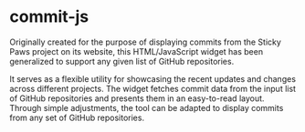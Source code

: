 # commit-js

Originally created for the purpose of displaying commits from the Sticky Paws project on its website, this HTML/JavaScript widget has been generalized to support any given list of GitHub repositories.

It serves as a flexible utility for showcasing the recent updates and changes across different projects. The widget fetches commit data from the input list of GitHub repositories and presents them in an easy-to-read layout. Through simple adjustments, the tool can be adapted to display commits from any set of GitHub repositories.

